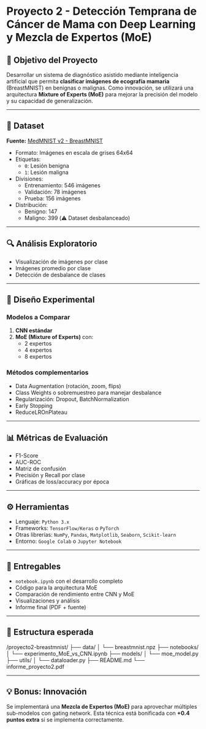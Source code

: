 # Proyecto 2 - Detección Temprana de Cáncer de Mama con Deep Learning y Mezcla de Expertos (MoE)

## 🎯 Objetivo del Proyecto

Desarrollar un sistema de diagnóstico asistido mediante inteligencia artificial que permita **clasificar imágenes de ecografía mamaria** (BreastMNIST) en benignas o malignas. Como innovación, se utilizará una arquitectura **Mixture of Experts (MoE)** para mejorar la precisión del modelo y su capacidad de generalización.

---

## 🧠 Dataset

**Fuente:** [MedMNIST v2 - BreastMNIST](https://medmnist.com/)

- Formato: Imágenes en escala de grises 64x64
- Etiquetas:
  - `0`: Lesión benigna
  - `1`: Lesión maligna
- Divisiones:
  - Entrenamiento: 546 imágenes
  - Validación: 78 imágenes
  - Prueba: 156 imágenes
- Distribución:
  - Benigno: 147
  - Maligno: 399 (⚠️ Dataset desbalanceado)

---

## 🔍 Análisis Exploratorio

- Visualización de imágenes por clase
- Imágenes promedio por clase
- Detección de desbalance de clases

---

## 🧪 Diseño Experimental

### Modelos a Comparar

1. **CNN estándar**
2. **MoE (Mixture of Experts)** con:
   - 2 expertos
   - 4 expertos
   - 8 expertos

### Métodos complementarios

- Data Augmentation (rotación, zoom, flips)
- Class Weights o sobremuestreo para manejar desbalance
- Regularización: Dropout, BatchNormalization
- Early Stopping
- ReduceLROnPlateau

---

## 📊 Métricas de Evaluación

- F1-Score
- AUC-ROC
- Matriz de confusión
- Precisión y Recall por clase
- Gráficas de loss/accuracy por época

---

## ⚙️ Herramientas

- Lenguaje: `Python 3.x`
- Frameworks: `TensorFlow/Keras` o `PyTorch`
- Otras librerías: `NumPy`, `Pandas`, `Matplotlib`, `Seaborn`, `Scikit-learn`
- Entorno: `Google Colab` o `Jupyter Notebook`

---

## 🚀 Entregables

- `notebook.ipynb` con el desarrollo completo
- Código para la arquitectura MoE
- Comparación de rendimiento entre CNN y MoE
- Visualizaciones y análisis
- Informe final (PDF + fuente)

---

## 📁 Estructura esperada

/proyecto2-breastmnist/
├── data/
│ └── breastmnist.npz
├── notebooks/
│ └── experimento_MoE_vs_CNN.ipynb
├── models/
│ └── moe_model.py
├── utils/
│ └── dataloader.py
├── README.md
└── informe_proyecto2.pdf

---

## 💡 Bonus: Innovación

Se implementará una **Mezcla de Expertos (MoE)** para aprovechar múltiples sub-modelos con gating network. Esta técnica está bonificada con **+0.4 puntos extra** si se implementa correctamente.

